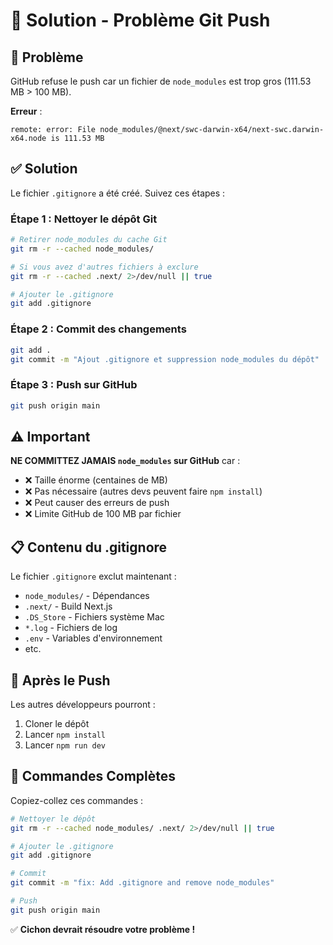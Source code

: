 # 🔧 Solution - Problème Git Push

## 🐛 Problème

GitHub refuse le push car un fichier de `node_modules` est trop gros (111.53 MB > 100 MB).

**Erreur** :
```
remote: error: File node_modules/@next/swc-darwin-x64/next-swc.darwin-x64.node is 111.53 MB
```

## ✅ Solution

Le fichier `.gitignore` a été créé. Suivez ces étapes :

### Étape 1 : Nettoyer le dépôt Git

```bash
# Retirer node_modules du cache Git
git rm -r --cached node_modules/

# Si vous avez d'autres fichiers à exclure
git rm -r --cached .next/ 2>/dev/null || true

# Ajouter le .gitignore
git add .gitignore
```

### Étape 2 : Commit des changements

```bash
git add .
git commit -m "Ajout .gitignore et suppression node_modules du dépôt"
```

### Étape 3 : Push sur GitHub

```bash
git push origin main
```

## ⚠️ Important

**NE COMMITTEZ JAMAIS `node_modules` sur GitHub** car :
- ❌ Taille énorme (centaines de MB)
- ❌ Pas nécessaire (autres devs peuvent faire `npm install`)
- ❌ Peut causer des erreurs de push
- ❌ Limite GitHub de 100 MB par fichier

## 📋 Contenu du .gitignore

Le fichier `.gitignore` exclut maintenant :
- `node_modules/` - Dépendances
- `.next/` - Build Next.js
- `.DS_Store` - Fichiers système Mac
- `*.log` - Fichiers de log
- `.env` - Variables d'environnement
- etc.

## 🎯 Après le Push

Les autres développeurs pourront :
1. Cloner le dépôt
2. Lancer `npm install`
3. Lancer `npm run dev`

## 🚀 Commandes Complètes

Copiez-collez ces commandes :

```bash
# Nettoyer le dépôt
git rm -r --cached node_modules/ .next/ 2>/dev/null || true

# Ajouter le .gitignore
git add .gitignore

# Commit
git commit -m "fix: Add .gitignore and remove node_modules"

# Push
git push origin main
```

✅ **Cichon devrait résoudre votre problème !**


